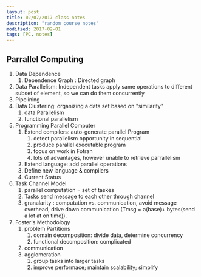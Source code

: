 ```yaml
---
layout: post
title: 02/07/2017 class notes
description: "random course notes"
modified: 2017-02-01
tags: [PC, notes]
---
```


## Parrallel Computing

1. Data Dependence
    1. Dependence Graph : Directed graph
2. Data Parallelism: Independent tasks apply same operations to different subset of element, so we can do them concurrently
3. Pipelining
4. Data Clustering: organizing a data set based on "similarity"
    1. data Parallelism
    2. functional parallelism
5. Programming Parallel Computer
    1. Extend compilers: auto-generate parallel Program
        1. detect parallelism opportunity in sequential
        2. produce parallel executable program
        3. focus on work in Fotran
        4. lots of advantages, however unable to retrieve parrallelism
    2. Extend language: add parallel operations
    3. Define new language & compilers
    4. Current Status
6. Task Channel Model
    1. parallel computation = set of taskes
    2. Tasks send message to each other through channel
    3. granalarity : computation vs. communication, avoid message overhead, drive down communication (Tmsg = a(base)+ bytes(send a lot at on time)).
7. Foster's Methodology
    1. problem Partitions
        1. domain decomposition: divide data, determine concurrency
        2. functional decomposition: complicated
    2. communication
    3. agglomeration
        1. group tasks into larger tasks
        2. improve performace; maintain scalability; simplify
